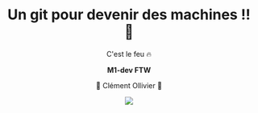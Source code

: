 <h1 align="center">Un git pour devenir des machines !! 💪</h1>
<p align="center">C'est le feu 🔥</p>
<p align="center"><strong >M1-dev FTW</strong></p>
<p align="center">👑 Clément Ollivier 👑</p>
<p align="center">
  <img src="https://slack-imgs.com/?c=1&o1=ro&url=https://tenor.com/bc7cz.gif">
</p>
